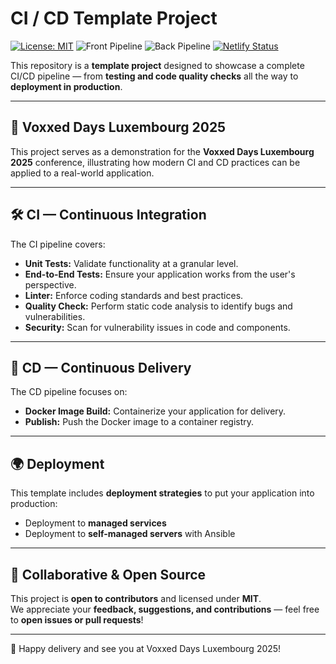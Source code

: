 
# CI / CD Template Project
[![License: MIT](https://img.shields.io/badge/License-MIT-yellow.svg)](https://opensource.org/licenses/MIT)
![Front Pipeline](https://github.com/ymougenel/prod-ready-template/actions/workflows/front_workflow.yml/badge.svg)
![Back Pipeline](https://github.com/ymougenel/prod-ready-template/actions/workflows/back_workflow.yml/badge.svg)
[![Netlify Status](https://api.netlify.com/api/v1/badges/5a97cbd9-28d4-46e8-841c-6acffc83a287/deploy-status)](https://app.netlify.com/projects/template-front/deploys)


This repository is a **template project** designed to showcase a complete CI/CD pipeline — from **testing and code quality checks** all the way to **deployment in production**.

---

## 🌟 Voxxed Days Luxembourg 2025

This project serves as a demonstration for the **Voxxed Days Luxembourg 2025** conference, illustrating how modern CI and CD practices can be applied to a real-world application.

---

## 🛠 CI — Continuous Integration

The CI pipeline covers:

- **Unit Tests:** Validate functionality at a granular level.
- **End-to-End Tests:** Ensure your application works from the user's perspective.
- **Linter:** Enforce coding standards and best practices.
- **Quality Check:** Perform static code analysis to identify bugs and vulnerabilities.
- **Security:** Scan for vulnerability issues in code and components.

---

## 🚀 CD — Continuous Delivery

The CD pipeline focuses on:

- **Docker Image Build:** Containerize your application for delivery.
- **Publish:** Push the Docker image to a container registry.

---

## 🌍 Deployment

This template includes **deployment strategies** to put your application into production:

- Deployment to **managed services**
- Deployment to **self-managed servers** with Ansible

---

## 🤝 Collaborative & Open Source

This project is **open to contributors** and licensed under **MIT**.  
We appreciate your **feedback, suggestions, and contributions** — feel free to **open issues or pull requests**!

---

🚀 Happy delivery and see you at Voxxed Days Luxembourg 2025!  